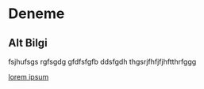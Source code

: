 # Deneme

## Alt Bilgi
fsjhufsgs rgfsgdg
gfdfsfgfb ddsfgdh
thgsrjfhfjfjhftthrfggg

[lorem ipsum](http://google.com)